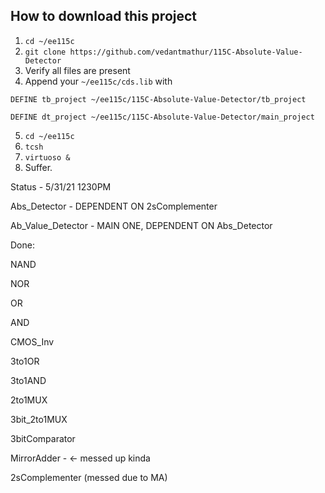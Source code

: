 ## How to download this project
1. `cd ~/ee115c`
2. `git clone https://github.com/vedantmathur/115C-Absolute-Value-Detector`
3. Verify all files are present
4. Append your `~/ee115c/cds.lib` with

`DEFINE tb_project ~/ee115c/115C-Absolute-Value-Detector/tb_project`

`DEFINE dt_project ~/ee115c/115C-Absolute-Value-Detector/main_project`

5. `cd ~/ee115c`
6. `tcsh`
7. `virtuoso &`
8. Suffer.


Status - 5/31/21 1230PM

Abs_Detector - DEPENDENT ON 2sComplementer

Ab_Value_Detector - MAIN ONE, DEPENDENT ON Abs_Detector



Done: 

NAND

NOR

OR

AND

CMOS_Inv

3to1OR

3to1AND

2to1MUX

3bit_2to1MUX

3bitComparator 

MirrorAdder - <- messed up kinda

2sComplementer (messed due to MA)